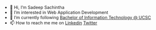 - 👋 Hi, I’m Sadeep Sachintha
- 👀 I’m interested in Web Application Development
- 🌱 I’m currently following <a href="https://www.bit.lk/">Bachelor of Information Technology @ UCSC</a>
- 📫 How to reach me me on <a href="">Linkedin</a> <a href="">Twitter</a>
<!-- - HTML5 CSS3 JavaScript TypeScript React React Native TailwindCSS Github Visual Studio Code Figma -->
<!---
SadeepSachintha/SadeepSachintha is a ✨ special ✨ repository because its `README.md` (this file) appears on your GitHub profile.
You can click the Preview link to take a look at your changes.
--->
